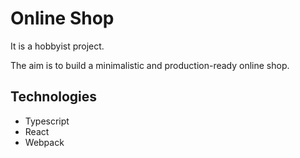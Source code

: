 # Online Shop

It is a hobbyist project.

The aim is to build a minimalistic and production-ready online shop.

## Technologies

- Typescript
- React
- Webpack
